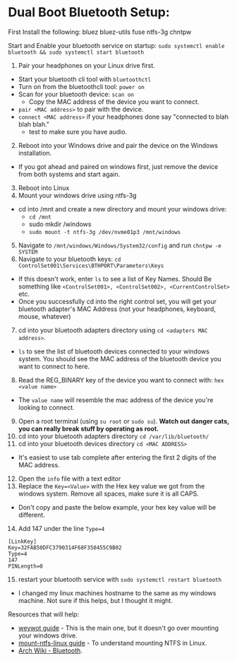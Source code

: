 # Dual Boot Bluetooth Setup:

First Install the following:
bluez
bluez-utils
fuse
ntfs-3g
chntpw

Start and Enable your bluetooth service on startup:
`sudo systemctl enable bluetooth && sudo systemctl start bluetooth`

1. Pair your headphones on your Linux drive first.

- Start your bluetooth cli tool with `bluetoothctl`
- Turn on from the bluetoothcli tool: `power on`
- Scan for your bluetooth device: `scan on`
  - Copy the MAC address of the device you want to connect.
- `pair <MAC address>` to pair with the device.
- `connect <MAC address>` if your headphones done say "connected to blah blah blah."
  - test to make sure you have audio.

2. Reboot into your Windows drive and pair the device on the Windows installation.

- If you got ahead and paired on windows first, just remove the device from both systems and start again.

3. Reboot into Linux
4. Mount your windows drive using ntfs-3g

- cd into /mnt and create a new directory and mount your windows drive:
  - `cd /mnt`
  - sudo mkdir /windows
  - `sudo mount -t ntfs-3g /dev/nvme01p3 /mnt/windows`

5. Navigate to `/mnt/windows/Windows/System32/config` and run `chntpw -e SYSTEM`
6. Navigate to your bluetooth keys: `cd ControlSet001\Services\BTHPORT\Parameters\Keys`

- If this doesn't work, enter `ls` to see a list of Key Names. Should Be something like `<ControlSet001>, <ControlSet002>, <CurrentControlSet>` etc.
- Once you successfully cd into the right control set, you will get your bluetooth adapter's MAC Address (not your headphones, keyboard, mouse, whatever)

7. cd into your bluetooth adapters directory using `cd <adapters MAC address>`.

- `ls` to see the list of bluetooth devices connected to your windows system. You should see the MAC address of the bluetooth device you want to connect to here.

8. Read the REG_BINARY key of the device you want to connect with: `hex <value name>`

- The `value name` will resemble the mac address of the device you're looking to connect.

9. Open a root terminal (using `su root` or `sudo su`). **Watch out danger cats, you can really break stuff by operating as root.**
10. cd into your bluetooth adapters directory `cd /var/lib/bluetooth/`
11. cd into your bluetooth devices directory `cd <MAC ADDRESS>`

- It's easiest to use tab complete after entering the first 2 digits of the MAC address.

12. Open the `info` file with a text editor
13. Replace the `Key=<Value>` with the Hex key value we got from the windows system. Remove all spaces, make sure it is all CAPS.

- Don't copy and paste the below example, your hex key value will be different.

14. Add 147 under the line `Type=4`

```
[LinkKey]
Key=32FAB50DFC3790314F68F350455C9B02
Type=4
147
PINLength=0
```

15. restart your bluetooth service with `sudo systemctl restart bluetooth`

- I changed my linux machines hostname to the same as my windows machine. Not sure if this helps, but I thought it might.

Resources that will help:

- [weywot guide](https://github.com/spxak1/weywot/blob/main/guides/bt_dualboot.md) - This is the main one, but it doesn't go over mounting your windows drive.
- [mount-ntfs-linux guide](https://phoenixnap.com/kb/mount-ntfs-linux) - To understand mounting NTFS in Linux.
- [Arch Wiki - Bluetooth](https://wiki.archlinux.org/title/bluetooth).
